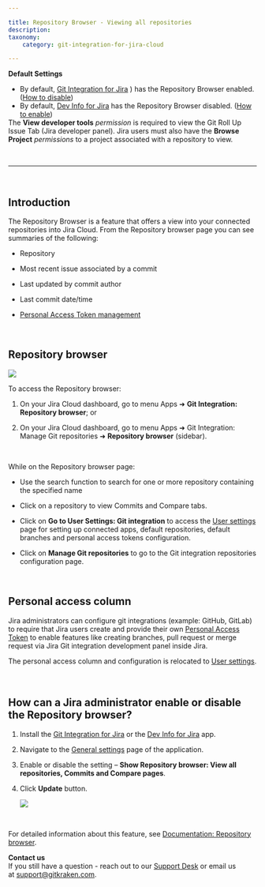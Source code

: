 ```yaml
---

title: Repository Browser - Viewing all repositories
description:
taxonomy:
    category: git-integration-for-jira-cloud

---
```


<div class="bbb-callout bbb--info">
    <div class="irow">
    <div class="ilogobox">
        <span class="logoimg"></span>
    </div>
    <div class="imsgbox">
        <b>Default Settings</b><br>
        <ul style='margin-bottom:0px'>
            <li>
                By default, <a href="https://marketplace.atlassian.com/4984" target="_blank">Git Integration for Jira</a> ) has the Repository Browser enabled. (<a href="#">How to disable</a>)
            </li>
            <li>
                By default, <a href="https://marketplace.atlassian.com/1219270" target="_blank">Dev Info for Jira</a> has the Repository Browser disabled. (<a href="#">How to enable</a>)
            </li>
        </ul>
    </div>
    </div>
</div>

<div class="bbb-callout bbb--alert">
    <div class="irow">
    <div class="ilogobox">
        <span class="logoimg"></span>
    </div>
    <div class="imsgbox">
        The <b>View developer tools</b> <i>permission</i> is required to view the Git Roll Up Issue Tab (Jira developer panel). Jira users must also have the <b>Browse Project</b> <i>permissions</i> to a project associated with a repository to view.
    </div>
    </div>
</div>

&nbsp;
* * *
&nbsp;

## Introduction

The Repository Browser is a feature that offers a view into your connected repositories into Jira Cloud. From the Repository browser page you can see summaries of the following:

*   Repository

*   Most recent issue associated by a commit

*   Last updated by commit author

*   Last commit date/time

*   [Personal Access Token management](#Personal-access-column)

&nbsp;

## Repository browser

![](/wp-content/uploads/gij-gitcloud-repo-browser-page-access-feature.png)

To access the Repository browser:

1.  On your Jira Cloud dashboard, go to menu Apps ➜ **Git Integration: Repository browser**; or

2.  On your Jira Cloud dashboard, go to menu Apps ➜ Git Integration: Manage Git repositories ➜ **Repository browser** (sidebar).

<br>

While on the Repository browser page:

*   Use the search function to search for one or more repository containing the specified name

*   Click on a repository to view Commits and Compare tabs.

*   Click on **Go to User Settings: Git integration** to access the [User settings](/git-integration-for-jira-cloud/user-settings-gij-cloud) page for setting up connected apps, default repositories, default branches and personal access tokens configuration.

*   Click on **Manage Git repositories** to go to the Git integration repositories configuration page.

<br>

## Personal access column

Jira administrators can configure git integrations (example: GitHub, GitLab) to require that Jira users create and provide their own [Personal Access Token](/git-integration-for-jira-cloud/personal-access-token-feature-gij-cloud) to enable features like creating branches, pull request or merge request via Jira Git integration development panel inside Jira.

<div class="bbb-callout bbb--alert">
    <div class="irow">
    <div class="ilogobox">
        <span class="logoimg"></span>
    </div>
    <div class="imsgbox">
        The personal access column and configuration is relocated to <a href='/git-integration-for-jira-cloud/user-settings-gij-cloud'>User settings</a>.
    </div>
    </div>
</div>
<br>



<br>

## How can a Jira administrator enable or disable the Repository browser?

1.  Install the [Git Integration for Jira](https://marketplace.atlassian.com/4984) or the [Dev Info for Jira](https://marketplace.atlassian.com/1219270) app.

2.  Navigate to the [General settings](/git-integration-for-jira-cloud/general-settings-gij-cloud) page of the application.

3.  Enable or disable the setting – **Show Repository browser: View all repositories, Commits and Compare pages**.

4.  Click **Update** button.

    ![](/wp-content/uploads/gij-gitcloud-gencfg-repo-browser-new.png)

<br>

For detailed information about this feature, see [Documentation: Repository browser](/git-integration-for-jira-cloud/repository-browser-gij-cloud).

<div class="bbb-callout bbb--info">
    <div class="irow">
    <div class="ilogobox">
        <span class="logoimg"></span>
    </div>
    <div class="imsgbox">
        <b>Contact us</b><br>
        If you still have a question - reach out to our <a href='https://help.gitkraken.com/git-integration-for-jira-cloud/gij-cloud-contact-support/'>Support Desk</a> or email us at <a href='mailto:support@gitkraken.com'>support@gitkraken.com</a>.
    </div>
    </div>
</div>
<br>

